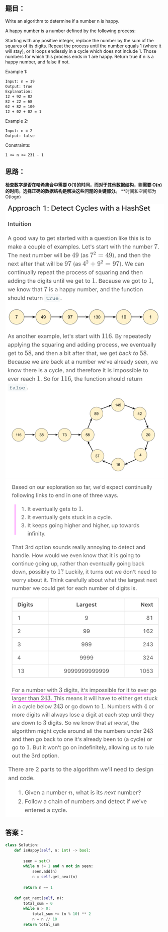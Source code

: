 ## 题目：
Write an algorithm to determine if a number n is happy.

A happy number is a number defined by the following process:

Starting with any positive integer, replace the number by the sum of the squares of its digits.
Repeat the process until the number equals 1 (where it will stay), or it loops endlessly in a cycle which does not include 1.
Those numbers for which this process ends in 1 are happy.
Return true if n is a happy number, and false if not.


Example 1:
```
Input: n = 19
Output: true
Explanation:
12 + 92 = 82
82 + 22 = 68
62 + 82 = 100
12 + 02 + 02 = 1
```
Example 2:
```
Input: n = 2
Output: false
``` 

Constraints:
```
1 <= n <= 231 - 1
```

## 思路：
**检查数字是否在哈希集合中需要 O(1)的时间，而对于其他数据结构，则需要 O(n)的时间。选择正确的数据结构是解决这些问题的关键部分。**
**时间和空间都为O(logn)

![a](https://github.com/SSRRBB/Leetcode/blob/main/Images/280.png)
![a](https://github.com/SSRRBB/Leetcode/blob/main/Images/281.png)
![a](https://github.com/SSRRBB/Leetcode/blob/main/Images/282.png)



## 答案：
```python
class Solution:
    def isHappy(self, n: int) -> bool:

        seen = set()
        while n != 1 and n not in seen:
            seen.add(n)
            n = self.get_next(n)

        return n == 1
    
    def get_next(self, n):
        total_sum = 0
        while n > 0:
            total_sum += (n % 10) ** 2
            n = n // 10
        return total_sum

```
